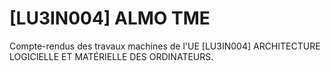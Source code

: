 # [LU3IN004] ALMO TME

Compte-rendus des travaux machines de l'UE [LU3IN004] ARCHITECTURE LOGICIELLE ET MATÉRIELLE DES ORDINATEURS.
